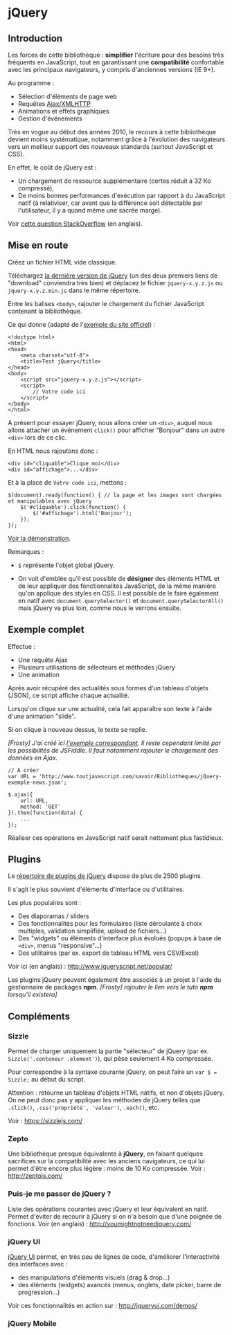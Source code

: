 # jQuery

## Introduction

Les forces de cette bibliothèque : **simplifier** l'écriture pour des besoins très fréquents en JavaScript,
tout en garantissant une **compatibilité** confortable avec les principaux navigateurs, y compris d'anciennes versions (IE 9+).

Au programme :

- Sélection d'éléments de page web
- Requêtes [Ajax/XMLHTTP](http://www.toutjavascript.com/savoir/xmlhttprequest.php3)
- Animations et effets graphiques
- Gestion d'événements

Très en vogue au début des années 2010, le recours à cette bibliothèque devient moins systématique,
notamment grâce à l'évolution des navigateurs vers un meilleur support des nouveaux standards (surtout JavaScript et CSS).

En effet, le coût de jQuery est :
- Un chargement de ressource supplémentaire (certes réduit à 32 Ko compressé),
- De moins bonnes performances d'exécution par rapport à du JavaScript natif (à relativiser, car avant
que la différence soit détectable par l'utilisateur, il y a quand même une sacrée marge).

Voir [cette question StackOverflow](https://stackoverflow.com/q/41948057/488666) (en anglais).

## Mise en route

Créez un fichier HTML vide classique.

Téléchargez [la dernière version de jQuery](http://jquery.com/download/) (un des deux premiers liens de "download" conviendra très bien)
et déplacez le fichier `jquery-x.y.z.js` ou `jquery-x.y.z.min.js` dans le même répertoire.

Entre les balises `<body>`, rajouter le chargement du fichier JavaScript contenant la bibliothèque.

Ce qui donne (adapté de l'[exemple du site officiel](https://learn.jquery.com/about-jquery/how-jquery-works/)) : 

    <!doctype html>
    <html>
    <head>
        <meta charset="utf-8">
        <title>Test jQuery</title>
    </head>
    <body>
        <script src="jquery-x.y.z.js"></script>
        <script>
            // Votre code ici
        </script>
    </body>
    </html>

A présent pour essayer jQuery, nous allons créer un `<div>`, auquel nous allons attacher un événement `click()`
pour afficher "Bonjour" dans un autre `<div>` lors de ce clic.

En HTML nous rajoutons donc :

    <div id="cliquable">Clique moi</div>
    <div id="affichage">...</div>

Et à la place de `Votre code ici`, mettons :

    $(document).ready(function() { // la page et les images sont chargées et manipulables avec jQuery
        $('#cliquable').click(function() {
            $('#affichage').html('Bonjour');
        });
    });

[Voir la démonstration](https://jsfiddle.net/dL4sgf6a/1/).

Remarques :

- `$` représente l'objet global jQuery.

- On voit d'emblée qu'il est possible de **désigner** des éléments HTML et de leur appliquer
des fonctionnalités JavaScript, de la même manière qu'on applique des styles en CSS.
Il est possible de le faire également en natif avec `document.querySelector()` et `document.querySelectorAll()`
mais jQuery va plus loin, comme nous le verrons ensuite.


## Exemple complet

Effectue :

- Une requête Ajax
- Plusieurs utilisations de sélecteurs et méthodes jQuery
- Une animation

Après avoir récupéré des actualités sous formes d'un tableau d'objets (JSON),
ce script affiche chaque actualité.

Lorsqu'on clique sur une actualité, cela fait apparaître son texte
à l'aide d'une animation "slide".

Si on clique à nouveau dessus, le texte se replie.

_[Frosty] J'ai créé ici [l'exemple correspondant](https://jsfiddle.net/FrostyZ/b8do9eyp/6/).
Il reste cependant limité par les possibilités de JSFiddle. Il faut notamment rajouter le chargement
des données en Ajax._

    // A créer
    var URL = 'http://www.toutjavascript.com/savoir/Bibliotheques/jQuery-exemple-news.json';
    
    $.ajax({
        url: URL,
        method: 'GET'
    }).then(function(data) {
        ...
    });

Réaliser ces opérations en JavaScript natif serait nettement plus fastidieux.

## Plugins

Le [répertoire de plugins de jQuery](https://plugins.jquery.com/) dispose de plus de 2500 plugins.

Il s'agit le plus souvient d'éléments d'interface ou d'utilitaires.

Les plus populaires sont :

- Des diaporamas / sliders
- Des fonctionnalités pour les formulaires (liste déroulante à choix multiples,  validation simplifiée, upload de fichiers...)
- Des "widgets" ou éléments d'interface plus évolués (popups à base de `<div>`, menus "responsive"...)
- Des utilitaires (par ex. export de tableau HTML vers CSV/Excel)

Voir ici (en anglais) : http://www.jqueryscript.net/popular/

Les plugins jQuery peuvent également être associés à un projet à l'aide du gestionnaire de packages **npm**. _[Frosty] rajouter le lien vers le tuto **npm** lorsqu'il existera]_

## Compléments

### Sizzle

Permet de charger uniquement la partie "sélecteur" de jQuery (par ex. `Sizzle('.conteneur .element')`),
qui pèse seulement 4 Ko compressée.

Pour correspondre à la syntaxe courante jQuery, on peut faire un `var $ = Sizzle;` au début du script.

Attention : retourne un tableau d'objets HTML natifs, et non d'objets jQuery. On ne peut donc pas y appliquer
les méthodes de jQuery telles que `.click()`, `.css('propriété', 'valeur')`, `.each()`, etc.

Voir : https://sizzlejs.com/

### Zepto

Une bibliothèque presque équivalente à **jQuery**, en faisant quelques sacrifices sur la compatibilité avec les anciens navigateurs,
ce qui lui permet d'être encore plus légère : moins de 10 Ko compressée.
Voir : http://zeptojs.com/

### Puis-je me passer de jQuery ?

Liste des opérations courantes avec jQuery et leur équivalent en natif.
Permet d'éviter de recourir à jQuery si on n'a besoin que d'une poignée de fonctions.
Voir (en anglais) : http://youmightnotneedjquery.com/

### jQuery UI

[jQuery UI](http://jqueryui.com) permet, en très peu de lignes de code, d'améliorer l'interactivité des interfaces avec :

- des manipulations d'éléments visuels (drag & drop...)
- des éléments (widgets) avancés (menus, onglets, date picker, barre de progression...)

Voir ces fonctionnalités en action sur : http://jqueryui.com/demos/

### jQuery Mobile

